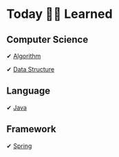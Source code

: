 # Today 👩🏻 Learned


## Computer Science
✔ [Algorithm](https://github.com/gimhanul/TIL/blob/master/Algorithm/README.md)

✔ [Data Structure](https://github.com/gimhanul/TIL/blob/master/DataStructure/README.md)

## Language
✔ [Java](https://github.com/gimhanul/TIL/blob/master/Java/README.md)

## Framework
✔ [Spring](https://github.com/gimhanul/TIL/blob/master/Spring/README.md)

 